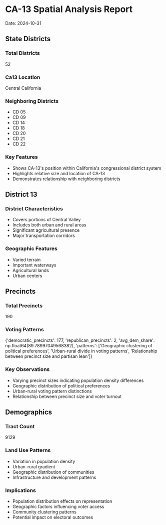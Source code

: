 # CA-13 Spatial Analysis Report
Date: 2024-10-31

## State Districts

### Total Districts
52

### Ca13 Location
Central California

### Neighboring Districts
- CD 05
- CD 09
- CD 14
- CD 18
- CD 20
- CD 21
- CD 22

### Key Features
- Shows CA-13's position within California's congressional district system
- Highlights relative size and location of CA-13
- Demonstrates relationship with neighboring districts

## District 13

### District Characteristics
- Covers portions of Central Valley
- Includes both urban and rural areas
- Significant agricultural presence
- Major transportation corridors

### Geographic Features
- Varied terrain
- Important waterways
- Agricultural lands
- Urban centers

## Precincts

### Total Precincts
190

### Voting Patterns
{'democratic_precincts': 177, 'republican_precincts': 2, 'avg_dem_share': np.float64(89.78997049568382), 'patterns': ['Geographic clustering of political preferences', 'Urban-rural divide in voting patterns', 'Relationship between precinct size and partisan lean']}

### Key Observations
- Varying precinct sizes indicating population density differences
- Geographic distribution of political preferences
- Urban-rural voting pattern distinctions
- Relationship between precinct size and voter turnout

## Demographics

### Tract Count
9129

### Land Use Patterns
- Variation in population density
- Urban-rural gradient
- Geographic distribution of communities
- Infrastructure and development patterns

### Implications
- Population distribution effects on representation
- Geographic factors influencing voter access
- Community clustering patterns
- Potential impact on electoral outcomes

